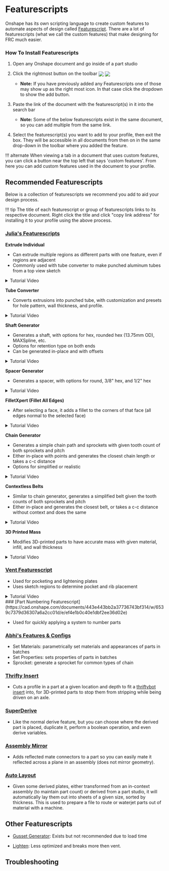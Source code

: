 # Featurescripts

Onshape has its own scripting language to create custom features to automate aspects of design called [Featurescript](https://www.onshape.com/features/custom-features). There are a lot of featurescripts (what we call the custom features) that make designing for FRC much easier.

### How To Install Featurescripts

1. Open any Onshape document and go inside of a part studio
2. Click the rightmost button on the toolbar <img align="center" src="../../../../img/featurescripts/addCustomFeaturesDropdown.webp"> <img align="center" src="../../../../img/featurescripts/addCustomFeatures.webp">
    - **Note:** If you have previously added any Featurescripts one of those may show up as the right most icon. In that case click the dropdown to show the add button.
3. Paste the link of the document with the featurescript(s) in it into the search bar
    - **Note:** Some of the below featurescripts exist in the same document, so you can add multiple from the same link.

4. Select the featurescript(s) you want to add to your profile, then exit the box. They will be accessible in all documents from then on in the same drop-down in the toolbar where you added the feature.

!!! alternate
    When viewing a tab in a document that uses custom features, you can click a button near the top left that says 'custom features'. From here you can add custom features used in the document to your profile.

## Recommended Featurescripts
Below is a collection of featurescripts we recommend you add to aid your design process.  

!!! tip
    The title of each featurescript or group of featurescripts links to its respective document. Right click the title and click "copy link address" for installing it to your profile using the above process.

### [Julia's Featurescripts](https://cad.onshape.com/documents/95c00401c440b44ad8799ef5/w/1f1ebce01a3b8eb6fa102975/e/b92d638809ae48771ecc7ad8)

**Extrude Individual** 

- Can extrude multiple regions as different parts with one feature, even if regions are adjacent
- Commonly used with tube converter to make punched aluminum tubes from a top view sketch
<details>
<summary>Tutorial Video</summary>
  <figure class="video_container">
    <video controls="true" allowfullscreen="true" poster="../../../../img/featurescripts/EI.png">
      <source src="../../../../img/featurescripts/extrudeIndividual.mp4" type="video/mp4">
    </video>
  </figure>
</details>

**Tube Converter**

- Converts extrusions into punched tube, with customization and presets for hole pattern, wall thickness, and profile.
<details>
<summary>Tutorial Video</summary>
  <figure class="video_container">
    <video controls="true" allowfullscreen="true" poster="../../../../img/featurescripts/TC.png">
      <source src="../../../../img/featurescripts/tubeConverter.mp4" type="video/mp4">
    </video>
  </figure>
</details>

**Shaft Generator**

- Generates a shaft, with options for hex, rounded hex (13.75mm OD), MAXSpline, etc.
- Options for retention type on both ends
- Can be generated in-place and with offsets
<details>
<summary>Tutorial Video</summary>
  <figure class="video_container">
    <video controls="true" allowfullscreen="true" poster="../../../../img/featurescripts/SG.png">
      <source src="../../../../img/featurescripts/shaftGenerator.mp4" type="video/mp4">
    </video>
  </figure>
</details>

**Spacer Generator**

- Generates a spacer, with options for round, 3/8" hex, and 1/2" hex
<details>
<summary>Tutorial Video</summary>
  <figure class="video_container">
    <video controls="true" allowfullscreen="true" poster="../../../../img/featurescripts/S.png">
      <source src="../../../../img/featurescripts/spacer.mp4" type="video/mp4">
    </video>
  </figure>
</details>

**FilletXpert (Fillet All Edges)**

- After selecting a face, it adds a fillet to the corners of that face (all edges normal to the selected face)
<details>
<summary>Tutorial Video</summary>
  <figure class="video_container">
    <video controls="true" allowfullscreen="true" poster="../../../../img/featurescripts/FAE.png">
      <source src="../../../../img/featurescripts/filletEdges.mp4" type="video/mp4">
    </video>
  </figure>
</details>

**Chain Generator**

- Generates a simple chain path and sprockets with given tooth count of both sprockets and pitch
- Either in-place with points and generates the closest chain length or takes a c-c distance
- Options for simplified or realistic
<details>
<summary>Tutorial Video</summary>
  <figure class="video_container">
    <video controls="true" allowfullscreen="true" poster="../../../../img/featurescripts/CG.png">
      <source src="../../../../img/featurescripts/chainGen.mp4" type="video/mp4">
    </video>
  </figure>
</details>

**Contextless Belts**

- Similar to chain generator, generates a simplified belt given the tooth counts of both sprockets and pitch
- Either in-place and generates the closest belt, or takes a c-c distance without context and does the same
<details>
<summary>Tutorial Video</summary>
  <figure class="video_container">
    <video controls="true" allowfullscreen="true" poster="../../../../img/featurescripts/CB.png">
      <source src="../../../../img/featurescripts/contextlessBelts.mp4" type="video/mp4">
    </video>
  </figure>
</details>

**3D Printed Mass**

- Modifies 3D-printed parts to have accurate mass with given material, infill, and wall thickness
<details>
<summary>Tutorial Video</summary>
  <figure class="video_container">
    <video controls="true" allowfullscreen="true" poster="../../../../img/featurescripts/3DP.png">
      <source src="../../../../img/featurescripts/3DPMass.mp4" type="video/mp4">
    </video>
  </figure>
</details>

### [Vent Featurescript](https://cad.onshape.com/documents/702f94d6e4ffb0c64f611f87/w/f6ac7d31494b1215bb9c8a61/e/4bf4eb130870ebdf0008c5a4)

- Used for pocketing and lightening plates
- Uses sketch regions to determine pocket and rib placement
<details>
<summary>Tutorial Video</summary>
  <figure class="video_container">
    <video controls="true" allowfullscreen="true" poster="../../../../img/featurescripts/V.png">
      <source src="../../../../img/featurescripts/vent.mp4" type="video/mp4">
    </video>
  </figure>
</details>
### [Part Numbering Featurescript](https://cad.onshape.com/documents/443e443bb2a37736743bf314/w/6539c7379d36307a6a2cc01d/e/ef4e1b0c40e1dbf2ee36d02e)

- Used for quickly applying a system to number parts

### [Abhi's Features & Configs](https://cad.onshape.com/documents/96d32fd4fe5341563a402ecd/v/042060f84c30390d82d806f8/e/d7f04278e0325b6d4426ca34?jumpToIndex=2635&showReturnToWorkspaceLink=true)
- Set Materials: parametrically set materials and appearances of parts in batches
- Set Properties: sets properties of parts in batches
- Sprocket: generate a sprocket for common types of chain

### [Thrifty Insert](https://cad.onshape.com/documents/c54b1ff25af8ec89778cac4f/v/5a909b5ad938a3116448922f/e/c4fc9251685f8516e9022bc6)
- Cuts a profile in a part at a given location and depth to fit a [thriftybot insert](https://www.thethriftybot.com/products/qty-5-aluminum-insert-for-3d-printed-parts) into, for 3D-printed parts to stop them from stripping while being driven on an axle.

### [SuperDerive](https://cad.onshape.com/documents/cfef86ed4f9635531599a973/v/07475511d9c61d4993261871/e/305f5ce7d2fdb46e12881f6f)
- Like the normal derive feature, but you can choose where the derived part is placed, duplicate it, perform a boolean operation, and even derive variables.

### [Assembly Mirror](https://cad.onshape.com/documents/0f7d68295ff4dab57adcf92c/v/88fbfa19a2e2555d18599db4/e/bcf3052f00f1f9d3d95a89c7?jumpToIndex=1392)
- Adds reflected mate connectors to a part so you can easily mate it reflected across a plane in an assembly (does not mirror geometry).

### [Auto Layout](https://cad.onshape.com/documents/576e01dbe4b0cc2e7f46a55d/v/f697250aa149b6846173f4b1/e/887d6e2324589bfd2058c3e1?jumpToIndex=2346)
- Given some derived plates, either transformed from an in-context assembly (to maintain part count) or derived from a part studio, it will automatically lay them out into sheets of a given size, sorted by thickness. This is used to prepare a file to route or waterjet parts out of material with a machine.

## Other Featurescripts

- [Gusset Generator](): Exists but not recommended due to load time

- [Lighten](): Less optimized and breaks more then vent.

## Troubleshooting
